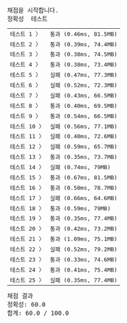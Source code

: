 <pre class="console-content"><div></div><div class="console-heading">채점을 시작합니다.</div><div class="console-message">정확성  테스트</div><table class="console-test-group" data-category="correctness"><tbody><tr data-testcase-id="54449"><td valign="top" class="td-label">테스트 1 <span>〉</span></td><td class="result passed">통과 (0.46ms, 81.5MB)</td></tr><tr data-testcase-id="54450"><td valign="top" class="td-label">테스트 2 <span>〉</span></td><td class="result passed">통과 (0.39ms, 74.4MB)</td></tr><tr data-testcase-id="54451"><td valign="top" class="td-label">테스트 3 <span>〉</span></td><td class="result passed">통과 (0.38ms, 74.5MB)</td></tr><tr data-testcase-id="54452"><td valign="top" class="td-label">테스트 4 <span>〉</span></td><td class="result passed">통과 (0.38ms, 73.4MB)</td></tr><tr data-testcase-id="54453"><td valign="top" class="td-label">테스트 5 <span>〉</span></td><td class="result failed">실패 (0.47ms, 77.3MB)</td></tr><tr data-testcase-id="54454"><td valign="top" class="td-label">테스트 6 <span>〉</span></td><td class="result failed">실패 (0.52ms, 72.3MB)</td></tr><tr data-testcase-id="54455"><td valign="top" class="td-label">테스트 7 <span>〉</span></td><td class="result failed">실패 (0.43ms, 66.5MB)</td></tr><tr data-testcase-id="54456"><td valign="top" class="td-label">테스트 8 <span>〉</span></td><td class="result passed">통과 (0.40ms, 69.5MB)</td></tr><tr data-testcase-id="54457"><td valign="top" class="td-label">테스트 9 <span>〉</span></td><td class="result passed">통과 (0.54ms, 66.5MB)</td></tr><tr data-testcase-id="54458"><td valign="top" class="td-label">테스트 10 <span>〉</span></td><td class="result failed">실패 (0.56ms, 77.1MB)</td></tr><tr data-testcase-id="54459"><td valign="top" class="td-label">테스트 11 <span>〉</span></td><td class="result failed">실패 (0.40ms, 72.6MB)</td></tr><tr data-testcase-id="54460"><td valign="top" class="td-label">테스트 12 <span>〉</span></td><td class="result failed">실패 (0.59ms, 65.7MB)</td></tr><tr data-testcase-id="54461"><td valign="top" class="td-label">테스트 13 <span>〉</span></td><td class="result passed">통과 (0.35ms, 73.7MB)</td></tr><tr data-testcase-id="54462"><td valign="top" class="td-label">테스트 14 <span>〉</span></td><td class="result failed">실패 (0.74ms, 79MB)</td></tr><tr data-testcase-id="54463"><td valign="top" class="td-label">테스트 15 <span>〉</span></td><td class="result passed">통과 (0.67ms, 81.5MB)</td></tr><tr data-testcase-id="54464"><td valign="top" class="td-label">테스트 16 <span>〉</span></td><td class="result passed">통과 (0.50ms, 78.7MB)</td></tr><tr data-testcase-id="54465"><td valign="top" class="td-label">테스트 17 <span>〉</span></td><td class="result failed">실패 (0.66ms, 64.6MB)</td></tr><tr data-testcase-id="54466"><td valign="top" class="td-label">테스트 18 <span>〉</span></td><td class="result passed">통과 (0.59ms, 79MB)</td></tr><tr data-testcase-id="54467"><td valign="top" class="td-label">테스트 19 <span>〉</span></td><td class="result passed">통과 (0.35ms, 77.4MB)</td></tr><tr data-testcase-id="54468"><td valign="top" class="td-label">테스트 20 <span>〉</span></td><td class="result passed">통과 (0.42ms, 73.2MB)</td></tr><tr data-testcase-id="54469"><td valign="top" class="td-label">테스트 21 <span>〉</span></td><td class="result passed">통과 (1.09ms, 75.1MB)</td></tr><tr data-testcase-id="54470"><td valign="top" class="td-label">테스트 22 <span>〉</span></td><td class="result failed">실패 (0.52ms, 79.2MB)</td></tr><tr data-testcase-id="54471"><td valign="top" class="td-label">테스트 23 <span>〉</span></td><td class="result passed">통과 (0.33ms, 74.6MB)</td></tr><tr data-testcase-id="54472"><td valign="top" class="td-label">테스트 24 <span>〉</span></td><td class="result passed">통과 (0.41ms, 75.4MB)</td></tr><tr data-testcase-id="54635"><td valign="top" class="td-label">테스트 25 <span>〉</span></td><td class="result failed">실패 (0.35ms, 77.4MB)</td></tr></tbody></table><div class="console-heading">채점 결과</div><div class="console-message">정확성: 60.0</div><div class="console-message">합계: 60.0 / 100.0</div></pre>